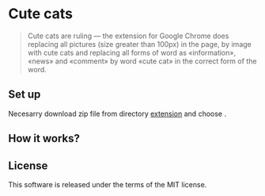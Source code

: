# Cute cats

> Cute cats are ruling — the extension for Google Chrome does replacing all pictures (size greater than 100px) in the page, by image with cute cats and replacing all forms of word as «information», «news» and «comment» by word «cute cat» in the correct form of the word. 

## Set up

Necesarry download zip file from directory [extension]() and choose .

## How it works?


## License

This software is released under the terms of the MIT license.